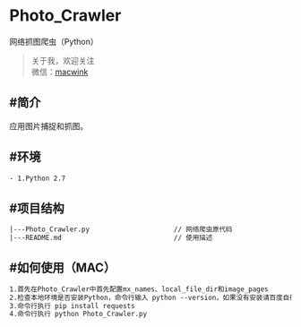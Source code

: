 # Photo_Crawler
网络抓图爬虫（Python）

> 关于我，欢迎关注  
  微信：[macwink](http://stoneus.cn)</br>
  
#简介
-------------
应用图片捕捉和抓图。

#环境
-------------

``` xml
- 1.Python 2.7
```

#项目结构
-------------
``` xml
|---Photo_Crawler.py                     // 网络爬虫原代码
|---README.md                            // 使用描述
```

#如何使用（MAC）
-------------
``` xml
1.首先在Photo_Crawler中首先配置mx_names、local_file_dir和image_pages
2.检查本地环境是否安装Python，命令行输入 python --version，如果没有安装请百度自行安装
3.命令行执行 pip install requests
4.命令行执行 python Photo_Crawler.py
```
